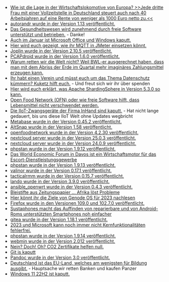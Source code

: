 * [Wie ist die Lage in der Wirtschaftslokomotive von Europa? >>Jede dritte Frau mit einer Vollzeitstelle in Deutschland steuert auch nach 40 Arbeitsjahren auf eine Rente von weniger als 1000 Euro netto zu.<<](https://blog.fefe.de/?ts=9d3d3143)
* [autorandr wurde in der Version 1.13 veröffentlicht.](https://github.com/phillipberndt/autorandr/releases/tag/1.13)
* [Das Gesundheitswesen wird zunehmend durch freie Software unterstützt und betrieben.](https://opensource.com/article/23/1/open-source-software-transforming-healthcare) - Danke!
* [Auch im Januar ist Microsoft Office und Windows kaputt.](https://www.borncity.com/blog/2023/01/16/weiterhin-sql-probleme-durch-office-und-windows-januar-2023-updates/)
* [Hier wird euch gezeigt, wie ihr MQTT in JMeter einsetzen könnt.](https://opensource.com/article/23/1/mqtt-plug-in-jmeter)
* [Joplin wurde in der Version 2.10.5 veröffentlicht.](https://github.com/laurent22/joplin/releases/tag/v2.10.5)
* [PCAPdroid wurde in der Version 1.6.0 veröffentlicht.](https://github.com/emanuele-f/PCAPdroid/releases/tag/v1.6.0)
* [Warum retten wir die Welt nicht? Weil BWL-er ausgerechnet haben, dass man mit dem Abriss der Erde im Quartal mehr imaginäres Zahlungsmittel erzeugen kann.](https://netzfrauen.org/2023/01/16/davos-3/)
* [Ihr habt einen Verein und müsst euch um das Thema Datenschutz kümmern? Kuketz hilft euch.](https://www.kuketz-blog.de/ideen-zur-selbsthilfe-datenschutz-im-verein-digitalisierung-im-verein-teil2/) - Und freut sich wir ihr über spenden
* [Hier wird euch erklärt, was Apache ShardingSphere in Version 5.3.0 so kann.](https://opensource.com/article/23/1/apache-shardingsphere-new-features)
* [Open Food Network (OFN) oder wie freie Software hilft, dass Lebensmittel nicht verschwendet werden.](https://opensource.com/article/23/1/food-sovereignty-open-source)
* [Die IIoT-Zwangsgeräte der Firma InHand sind kaputt.](https://www.borncity.com/blog/2023/01/17/schwere-sicherheitslcken-inrouter-firmware-von-inhand-networks-bedroht-roboter-stromzhler-med-gerte-etc/) - Hat nicht lange gedauert, bis uns diese IIoT Welt ohne Updates wegbricht
* [Metabase wurde in der Version 0.45.2 veröffentlicht.](https://github.com/metabase/metabase/releases/tag/v0.45.2)
* [AltSnap wurde in der Version 1.58 veröffentlicht.](https://github.com/RamonUnch/AltSnap/releases/tag/1.58)
* [openfoodnetwork wurde in der Version 4.2.30 veröffentlicht.](https://github.com/openfoodfoundation/openfoodnetwork/releases/tag/v4.2.30)
* [nextcloud server wurde in der Version 25.0.3 veröffentlicht.](https://github.com/nextcloud/server/releases/tag/v25.0.3)
* [nextcloud server wurde in der Version 24.0.9 veröffentlicht.](https://github.com/nextcloud/server/releases/tag/v24.0.9)
* [phpstan wurde in der Version 1.9.12 veröffentlicht.](https://github.com/phpstan/phpstan/releases/tag/1.9.12)
* [Das World Economic Forum in Davos ist ein Wirtschaftsmotor für das Escort-Dienstleistungsgewerbe](https://blog.fefe.de/?ts=9d380c1e)
* [phpstan wurde in der Version 1.9.13 veröffentlicht.](https://github.com/phpstan/phpstan/releases/tag/1.9.13)
* [valinor wurde in der Version 0.17.1 veröffentlicht.](https://github.com/CuyZ/Valinor/releases/tag/0.17.1)
* [tacticalrmm wurde in der Version 0.15.7 veröffentlicht.](https://github.com/amidaware/tacticalrmm/releases/tag/v0.15.7)
* [lando wurde in der Version 3.9.0 veröffentlicht.](https://github.com/lando/lando/releases/tag/v3.9.0)
* [ansible_openwrt wurde in der Version 0.4.3 veröffentlicht.](https://github.com/imp1sh/ansible_openwrt/releases/tag/v0.4.3)
* [Bleistifte aus Zeitungspapier ... Afrika löst Probleme](https://netzfrauen.org/2023/01/18/africa-36/)
* [Hier könnt ihr die Ziele von Genode OS für 2023 nachlesen](https://www.phoronix.com/news/Genode-OS-2023-Roadmap)
* [Firefox wurde in den Versionen 109.0 und 102.7.0 veröffentlicht.](https://www.borncity.com/blog/2023/01/18/firefox-109-0-und-102-7-0-esr-freigegeben/)
* [Sustaphones macht das Auffinden von reparierbare und von Android-Roms unterstützten Smartphones noh einfacher](https://www.onli-blogging.de/2230/Verbesserungen-fuer-sustaphones-Ankerlinks,-Design,-Romauswahl.html)
* [gitea wurde in der Version 1.18.1 veröffentlicht.](https://github.com/go-gitea/gitea/releases/tag/v1.18.1)
* [2023 und Microsoft kann noch immer nicht Kernfunktionalitäten fehlerfrei.](https://www.borncity.com/blog/2023/01/17/ldap-schwachstellen-domain-controller-mit-januar-2023-updates-patchen/)
* [phpstan wurde in der Version 1.9.14 veröffentlicht.](https://github.com/phpstan/phpstan/releases/tag/1.9.14)
* [webmin wurde in der Version 2.012 veröffentlicht.](https://github.com/webmin/webmin/releases/tag/2.012)
* [Nein? Doch! Oh? CO2 Zertifikate helfen null.](https://blog.fefe.de/?ts=9d36b9a3)
* [Git is kaputt](https://blog.fefe.de/?ts=9d36c7d2)
* [Pandoc wurde in der Version 3.0 veröffentlicht.](https://lwn.net/Articles/920480/)
* [Deutschland ist das EU-Land, welches am wenigsten für Bildung ausgibt.](https://netzfrauen.org/2023/01/19/bildung-4/) - Hauptsache wir retten Banken und kaufen Panzer
* [Windows 11 22H2 ist kaputt.](https://www.borncity.com/blog/2023/01/19/windows-11-22h2-systemwiederherstellung-verursacht-this-app-cant-open-fehler/)

